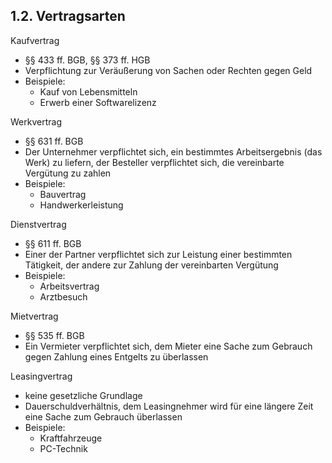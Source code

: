 ## 1.2. Vertragsarten

Kaufvertrag

- §§ 433 ff. BGB, §§ 373 ff. HGB
- Verpflichtung zur Veräußerung von Sachen oder Rechten gegen Geld
- Beispiele:
  - Kauf von Lebensmitteln
  - Erwerb einer Softwarelizenz

Werkvertrag

- §§ 631 ff. BGB
- Der Unternehmer verpflichtet sich, ein bestimmtes Arbeitsergebnis (das Werk) zu liefern, der Besteller verpflichtet sich, die vereinbarte Vergütung zu zahlen
- Beispiele:
  - Bauvertrag
  - Handwerkerleistung

Dienstvertrag

- §§ 611 ff. BGB
- Einer der Partner verpflichtet sich zur Leistung einer bestimmten Tätigkeit, der andere zur Zahlung der vereinbarten Vergütung
- Beispiele:
  - Arbeitsvertrag
  - Arztbesuch

Mietvertrag

- §§ 535 ff. BGB
- Ein Vermieter verpflichtet sich, dem Mieter eine Sache zum Gebrauch gegen Zahlung eines Entgelts zu überlassen

Leasingvertrag

- keine gesetzliche Grundlage
- Dauerschuldverhältnis, dem Leasingnehmer wird für eine längere Zeit eine Sache zum Gebrauch überlassen
- Beispiele:
  - Kraftfahrzeuge
  - PC-Technik
